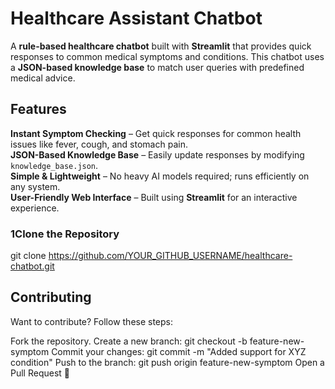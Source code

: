 # Healthcare Assistant Chatbot

A **rule-based healthcare chatbot** built with **Streamlit** that provides quick responses to common medical symptoms and conditions. This chatbot uses a **JSON-based knowledge base** to match user queries with predefined medical advice.

## Features

**Instant Symptom Checking** – Get quick responses for common health issues like fever, cough, and stomach pain.  
**JSON-Based Knowledge Base** – Easily update responses by modifying `knowledge_base.json`.  
**Simple & Lightweight** – No heavy AI models required; runs efficiently on any system.  
**User-Friendly Web Interface** – Built using **Streamlit** for an interactive experience.  


### 1️Clone the Repository  
git clone https://github.com/YOUR_GITHUB_USERNAME/healthcare-chatbot.git


## Contributing
Want to contribute? Follow these steps:

Fork the repository.
Create a new branch: git checkout -b feature-new-symptom
Commit your changes: git commit -m "Added support for XYZ condition"
Push to the branch: git push origin feature-new-symptom
Open a Pull Request 🚀

